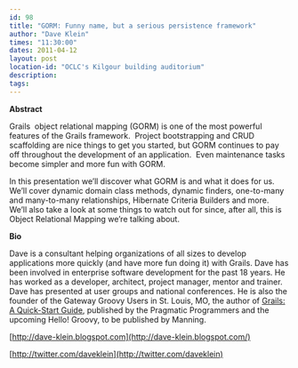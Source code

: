 ```yaml
---
id: 98
title: "GORM: Funny name, but a serious persistence framework"
author: "Dave Klein"
times: "11:30:00"
dates: 2011-04-12
layout: post
location-id: "OCLC's Kilgour building auditorium"  
description: 
tags: 
---
```

 **Abstract**

Grails&nbsp; object relational mapping (GORM) is one of the most powerful features of the Grails framework.&nbsp; Project bootstrapping and CRUD scaffolding are nice things to get you started, but GORM continues to pay off throughout the development of an application.&nbsp; Even maintenance tasks become simpler and more fun with GORM.&nbsp;

In this presentation we’ll discover what GORM is and what it does for us.&nbsp; We’ll cover dynamic domain class methods, dynamic finders, one-to-many and many-to-many relationships, Hibernate Criteria Builders and more.&nbsp; We’ll also take a look at some things to watch out for since, after all, this is Object Relational Mapping we’re talking about.&nbsp;

**Bio**

Dave is a consultant helping organizations of all sizes to develop applications more quickly (and have more fun doing it) with Grails. Dave has been involved in enterprise software development for the past 18 years. He has worked as a developer, architect, project manager, mentor and trainer. Dave has presented at user groups and national conferences. He is also the founder of the Gateway Groovy Users in St. Louis, MO, the author of&nbsp;[Grails: A Quick-Start Guide](http://www.pragprog.com/titles/dkgrails/grails), published by the Pragmatic Programmers and the upcoming Hello! Groovy, to be published by Manning.&nbsp;&nbsp;

[http://dave-klein.blogspot.com](http://dave-klein.blogspot.com/)&nbsp;

[http://twitter.com/daveklein](http://twitter.com/daveklein)

